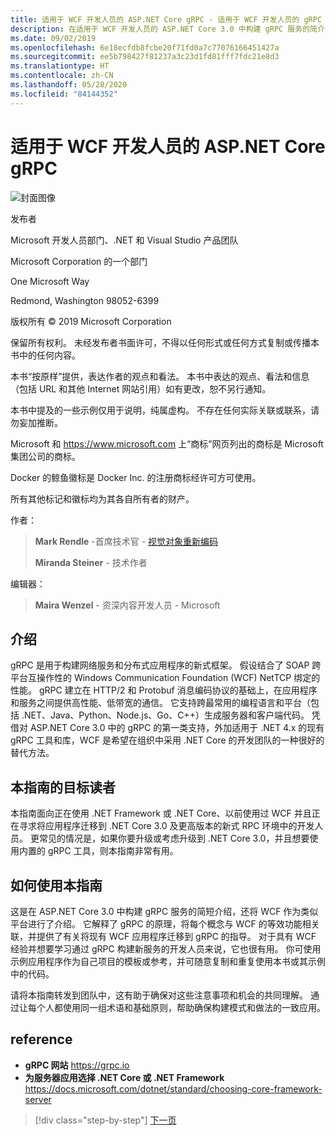 ```yaml
---
title: 适用于 WCF 开发人员的 ASP.NET Core gRPC - 适用于 WCF 开发人员的 gRPC
description: 在适用于 WCF 开发人员的 ASP.NET Core 3.0 中构建 gRPC 服务的简介
ms.date: 09/02/2019
ms.openlocfilehash: 6e18ecfdb8fcbe20f71fd0a7c77076166451427a
ms.sourcegitcommit: ee5b798427f81237a3c23d1fd81fff7fdc21e8d3
ms.translationtype: HT
ms.contentlocale: zh-CN
ms.lasthandoff: 05/28/2020
ms.locfileid: "84144352"
---
```

# <a name="aspnet-core-grpc-for-wcf-developers"></a>适用于 WCF 开发人员的 ASP.NET Core gRPC

![封面图像](./media/cover.png)

发布者

Microsoft 开发人员部门、.NET 和 Visual Studio 产品团队

Microsoft Corporation 的一个部门

One Microsoft Way

Redmond, Washington 98052-6399

版权所有 © 2019 Microsoft Corporation

保留所有权利。 未经发布者书面许可，不得以任何形式或任何方式复制或传播本书中的任何内容。

本书“按原样”提供，表达作者的观点和看法。 本书中表达的观点、看法和信息（包括 URL 和其他 Internet 网站引用）如有更改，恕不另行通知。

本书中提及的一些示例仅用于说明，纯属虚构。 不存在任何实际关联或联系，请勿妄加推断。

Microsoft 和 <https://www.microsoft.com> 上“商标”网页列出的商标是 Microsoft 集团公司的商标。

Docker 的鲸鱼徽标是 Docker Inc. 的注册商标经许可方可使用。

所有其他标记和徽标均为其各自所有者的财产。

作者：

> **Mark Rendle** -首席技术官 - [视觉对象重新编码](https://visualrecode.com)
>
> **Miranda Steiner** - 技术作者

编辑器：

> **Maira Wenzel** - 资深内容开发人员 - Microsoft

## <a name="introduction"></a>介绍

gRPC 是用于构建网络服务和分布式应用程序的新式框架。 假设结合了 SOAP 跨平台互操作性的 Windows Communication Foundation (WCF) NetTCP 绑定的性能。 gRPC 建立在 HTTP/2 和 Protobuf 消息编码协议的基础上，在应用程序和服务之间提供高性能、低带宽的通信。 它支持跨最常用的编程语言和平台（包括 .NET、Java、Python、Node.js、Go、C++）生成服务器和客户端代码。 凭借对 ASP.NET Core 3.0 中的 gRPC 的第一类支持，外加适用于 .NET 4.x 的现有 gRPC 工具和库，WCF 是希望在组织中采用 .NET Core 的开发团队的一种很好的替代方法。

## <a name="who-should-use-this-guide"></a>本指南的目标读者

本指南面向正在使用 .NET Framework 或 .NET Core、以前使用过 WCF 并且正在寻求将应用程序迁移到 .NET Core 3.0 及更高版本的新式 RPC 环境中的开发人员。 更常见的情况是，如果你要升级或考虑升级到 .NET Core 3.0，并且想要使用内置的 gRPC 工具，则本指南非常有用。

## <a name="how-you-can-use-this-guide"></a>如何使用本指南

这是在 ASP.NET Core 3.0 中构建 gRPC 服务的简短介绍，还将 WCF 作为类似平台进行了介绍。 它解释了 gRPC 的原理，将每个概念与 WCF 的等效功能相关联，并提供了有关将现有 WCF 应用程序迁移到 gRPC 的指导。 对于具有 WCF 经验并想要学习通过 gRPC 构建新服务的开发人员来说，它也很有用。 你可使用示例应用程序作为自己项目的模板或参考，并可随意复制和重复使用本书或其示例中的代码。

请将本指南转发到团队中，这有助于确保对这些注意事项和机会的共同理解。 通过让每个人都使用同一组术语和基础原则，帮助确保构建模式和做法的一致应用。

## <a name="references"></a>reference

- **gRPC 网站**
  <https://grpc.io>
- **为服务器应用选择 .NET Core 或 .NET Framework**
  <https://docs.microsoft.com/dotnet/standard/choosing-core-framework-server>

>[!div class="step-by-step"]
>[下一页](introduction.md)
